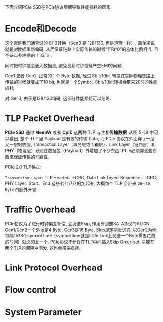 
下面介绍PCIe SSD在PCIe协议层面导致性能损耗的因素. 

# Encode和Decode

这个就是我们通常说的 8/10转换（Gen3 是 128/130, 但是道理一样）, 简单来说就是对数据重新编码, 从而保证链路上实际传输的时候“1”和“0”的总体比例相当, 且不要过多连续的“1”或“0”. 

同时把时钟信息嵌入数据流, 避免高频时钟信号产生EMI的问题. 

Gen1 或者 Gen2, 正常的 1 个 Byte 数据, 经过 8bit/10bit 转换在实际物理链路上传输的时候就变成了10 bit, 也就是一个Symbol, 8bit/10bit转换会带来20%的性能损耗. 

对 Gen3, 由于是128/130编码, 这部分性能损耗可以忽略. 

# TLP Packet Overhead

**PCIe SSD** 通过 **MemWr** 或者 **CplD** 这两种 TLP 与主机**传输数据**, 从图 5-68 中可以看出, 整个 TLP 里 Payload 是有效的传输 Data, 而 PCIe 协议在外面穿了一层又一层的衣服, Transaction Layer（事务层或传输层）、Link Layer（链路层）和PHY（物理层）分别在数据包（Payload）外增加了不少东西. PCIe必须靠这些东西来保证传输的可靠性. 

PCIe 2.0 TLP格式:



`Transaction Layer`: TLP Header、ECRC; Data Link Layer: Sequence、LCRC; PHY Layer: Start、End 这些七七八八的加起来, 大概每个 TLP 会带来 `20～30 Byte` 的额外开销. 

# Traffic Overhead

PCIe协议为了进行时钟偏差补偿, 会发送Skip, 作用有点像SATA协议的ALIGN. Gen1/Gen2一个Skip是4 Byte, Gen3是16 Byte, Skip是定期发送的, 以Gen2为例, 每隔1538个symbol time（symbol time就是PCIe Link上发送一个Byte需要花费的时间）就必须发一个. PCIe协议不允许在TLP中间插入Skip Order-set, 只能在两个TLP的间隔中间发, 这也会带来损耗. 

# Link Protocol Overhead



# Flow control



# System Parameter

